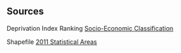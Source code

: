 ## Sources

Deprivation Index Ranking
[Socio-Economic Classification](https://www.cbs.gov.il/en/publications/Pages/2023/socio-2019-e.aspx)

Shapefile
[2011 Statistical Areas](https://www.cbs.gov.il/he/publications/Pages/2022/%D7%A7%D7%98%D7%9C%D7%95%D7%92.aspx)
